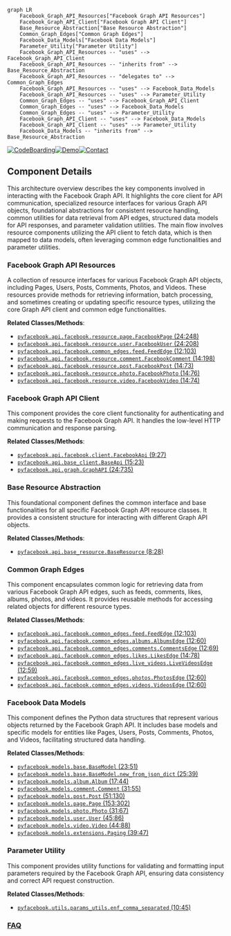```mermaid
graph LR
    Facebook_Graph_API_Resources["Facebook Graph API Resources"]
    Facebook_Graph_API_Client["Facebook Graph API Client"]
    Base_Resource_Abstraction["Base Resource Abstraction"]
    Common_Graph_Edges["Common Graph Edges"]
    Facebook_Data_Models["Facebook Data Models"]
    Parameter_Utility["Parameter Utility"]
    Facebook_Graph_API_Resources -- "uses" --> Facebook_Graph_API_Client
    Facebook_Graph_API_Resources -- "inherits from" --> Base_Resource_Abstraction
    Facebook_Graph_API_Resources -- "delegates to" --> Common_Graph_Edges
    Facebook_Graph_API_Resources -- "uses" --> Facebook_Data_Models
    Facebook_Graph_API_Resources -- "uses" --> Parameter_Utility
    Common_Graph_Edges -- "uses" --> Facebook_Graph_API_Client
    Common_Graph_Edges -- "uses" --> Facebook_Data_Models
    Common_Graph_Edges -- "uses" --> Parameter_Utility
    Facebook_Graph_API_Client -- "uses" --> Facebook_Data_Models
    Facebook_Graph_API_Client -- "uses" --> Parameter_Utility
    Facebook_Data_Models -- "inherits from" --> Base_Resource_Abstraction
```
[![CodeBoarding](https://img.shields.io/badge/Generated%20by-CodeBoarding-9cf?style=flat-square)](https://github.com/CodeBoarding/CodeBoarding)[![Demo](https://img.shields.io/badge/Try%20our-Demo-blue?style=flat-square)](https://www.codeboarding.org/demo)[![Contact](https://img.shields.io/badge/Contact%20us%20-%20contact@codeboarding.org-lightgrey?style=flat-square)](mailto:contact@codeboarding.org)

## Component Details

This architecture overview describes the key components involved in interacting with the Facebook Graph API. It highlights the core client for API communication, specialized resource interfaces for various Graph API objects, foundational abstractions for consistent resource handling, common utilities for data retrieval from API edges, structured data models for API responses, and parameter validation utilities. The main flow involves resource components utilizing the API client to fetch data, which is then mapped to data models, often leveraging common edge functionalities and parameter utilities.

### Facebook Graph API Resources
A collection of resource interfaces for various Facebook Graph API objects, including Pages, Users, Posts, Comments, Photos, and Videos. These resources provide methods for retrieving information, batch processing, and sometimes creating or updating specific resource types, utilizing the core Graph API client and common edge functionalities.


**Related Classes/Methods**:

- <a href="https://github.com/sns-sdks/python-facebook/blob/master/pyfacebook/api/facebook/resource/page.py#L24-L248" target="_blank" rel="noopener noreferrer">`pyfacebook.api.facebook.resource.page.FacebookPage` (24:248)</a>
- <a href="https://github.com/sns-sdks/python-facebook/blob/master/pyfacebook/api/facebook/resource/user.py#L24-L208" target="_blank" rel="noopener noreferrer">`pyfacebook.api.facebook.resource.user.FacebookUser` (24:208)</a>
- <a href="https://github.com/sns-sdks/python-facebook/blob/master/pyfacebook/api/facebook/common_edges/feed.py#L12-L103" target="_blank" rel="noopener noreferrer">`pyfacebook.api.facebook.common_edges.feed.FeedEdge` (12:103)</a>
- <a href="https://github.com/sns-sdks/python-facebook/blob/master/pyfacebook/api/facebook/resource/comment.py#L14-L198" target="_blank" rel="noopener noreferrer">`pyfacebook.api.facebook.resource.comment.FacebookComment` (14:198)</a>
- <a href="https://github.com/sns-sdks/python-facebook/blob/master/pyfacebook/api/facebook/resource/post.py#L14-L73" target="_blank" rel="noopener noreferrer">`pyfacebook.api.facebook.resource.post.FacebookPost` (14:73)</a>
- <a href="https://github.com/sns-sdks/python-facebook/blob/master/pyfacebook/api/facebook/resource/photo.py#L14-L76" target="_blank" rel="noopener noreferrer">`pyfacebook.api.facebook.resource.photo.FacebookPhoto` (14:76)</a>
- <a href="https://github.com/sns-sdks/python-facebook/blob/master/pyfacebook/api/facebook/resource/video.py#L14-L74" target="_blank" rel="noopener noreferrer">`pyfacebook.api.facebook.resource.video.FacebookVideo` (14:74)</a>


### Facebook Graph API Client
This component provides the core client functionality for authenticating and making requests to the Facebook Graph API. It handles the low-level HTTP communication and response parsing.


**Related Classes/Methods**:

- <a href="https://github.com/sns-sdks/python-facebook/blob/master/pyfacebook/api/facebook/client.py#L9-L27" target="_blank" rel="noopener noreferrer">`pyfacebook.api.facebook.client.FacebookApi` (9:27)</a>
- <a href="https://github.com/sns-sdks/python-facebook/blob/master/pyfacebook/api/base_client.py#L15-L23" target="_blank" rel="noopener noreferrer">`pyfacebook.api.base_client.BaseApi` (15:23)</a>
- <a href="https://github.com/sns-sdks/python-facebook/blob/master/pyfacebook/api/graph.py#L24-L735" target="_blank" rel="noopener noreferrer">`pyfacebook.api.graph.GraphAPI` (24:735)</a>


### Base Resource Abstraction
This foundational component defines the common interface and base functionalities for all specific Facebook Graph API resource classes. It provides a consistent structure for interacting with different Graph API objects.


**Related Classes/Methods**:

- <a href="https://github.com/sns-sdks/python-facebook/blob/master/pyfacebook/api/base_resource.py#L8-L28" target="_blank" rel="noopener noreferrer">`pyfacebook.api.base_resource.BaseResource` (8:28)</a>


### Common Graph Edges
This component encapsulates common logic for retrieving data from various Facebook Graph API edges, such as feeds, comments, likes, albums, photos, and videos. It provides reusable methods for accessing related objects for different resource types.


**Related Classes/Methods**:

- <a href="https://github.com/sns-sdks/python-facebook/blob/master/pyfacebook/api/facebook/common_edges/feed.py#L12-L103" target="_blank" rel="noopener noreferrer">`pyfacebook.api.facebook.common_edges.feed.FeedEdge` (12:103)</a>
- <a href="https://github.com/sns-sdks/python-facebook/blob/master/pyfacebook/api/facebook/common_edges/albums.py#L12-L60" target="_blank" rel="noopener noreferrer">`pyfacebook.api.facebook.common_edges.albums.AlbumsEdge` (12:60)</a>
- <a href="https://github.com/sns-sdks/python-facebook/blob/master/pyfacebook/api/facebook/common_edges/comments.py#L12-L69" target="_blank" rel="noopener noreferrer">`pyfacebook.api.facebook.common_edges.comments.CommentsEdge` (12:69)</a>
- <a href="https://github.com/sns-sdks/python-facebook/blob/master/pyfacebook/api/facebook/common_edges/likes.py#L14-L78" target="_blank" rel="noopener noreferrer">`pyfacebook.api.facebook.common_edges.likes.LikesEdge` (14:78)</a>
- <a href="https://github.com/sns-sdks/python-facebook/blob/master/pyfacebook/api/facebook/common_edges/live_videos.py#L12-L59" target="_blank" rel="noopener noreferrer">`pyfacebook.api.facebook.common_edges.live_videos.LiveVideosEdge` (12:59)</a>
- <a href="https://github.com/sns-sdks/python-facebook/blob/master/pyfacebook/api/facebook/common_edges/photos.py#L12-L60" target="_blank" rel="noopener noreferrer">`pyfacebook.api.facebook.common_edges.photos.PhotosEdge` (12:60)</a>
- <a href="https://github.com/sns-sdks/python-facebook/blob/master/pyfacebook/api/facebook/common_edges/videos.py#L12-L60" target="_blank" rel="noopener noreferrer">`pyfacebook.api.facebook.common_edges.videos.VideosEdge` (12:60)</a>


### Facebook Data Models
This component defines the Python data structures that represent various objects returned by the Facebook Graph API. It includes base models and specific models for entities like Pages, Users, Posts, Comments, Photos, and Videos, facilitating structured data handling.


**Related Classes/Methods**:

- <a href="https://github.com/sns-sdks/python-facebook/blob/master/pyfacebook/models/base.py#L23-L51" target="_blank" rel="noopener noreferrer">`pyfacebook.models.base.BaseModel` (23:51)</a>
- <a href="https://github.com/sns-sdks/python-facebook/blob/master/pyfacebook/models/base.py#L25-L39" target="_blank" rel="noopener noreferrer">`pyfacebook.models.base.BaseModel.new_from_json_dict` (25:39)</a>
- <a href="https://github.com/sns-sdks/python-facebook/blob/master/pyfacebook/models/album.py#L17-L44" target="_blank" rel="noopener noreferrer">`pyfacebook.models.album.Album` (17:44)</a>
- <a href="https://github.com/sns-sdks/python-facebook/blob/master/pyfacebook/models/comment.py#L31-L55" target="_blank" rel="noopener noreferrer">`pyfacebook.models.comment.Comment` (31:55)</a>
- <a href="https://github.com/sns-sdks/python-facebook/blob/master/pyfacebook/models/post.py#L51-L130" target="_blank" rel="noopener noreferrer">`pyfacebook.models.post.Post` (51:130)</a>
- <a href="https://github.com/sns-sdks/python-facebook/blob/master/pyfacebook/models/page.py#L153-L302" target="_blank" rel="noopener noreferrer">`pyfacebook.models.page.Page` (153:302)</a>
- <a href="https://github.com/sns-sdks/python-facebook/blob/master/pyfacebook/models/photo.py#L31-L67" target="_blank" rel="noopener noreferrer">`pyfacebook.models.photo.Photo` (31:67)</a>
- <a href="https://github.com/sns-sdks/python-facebook/blob/master/pyfacebook/models/user.py#L45-L86" target="_blank" rel="noopener noreferrer">`pyfacebook.models.user.User` (45:86)</a>
- <a href="https://github.com/sns-sdks/python-facebook/blob/master/pyfacebook/models/video.py#L44-L88" target="_blank" rel="noopener noreferrer">`pyfacebook.models.video.Video` (44:88)</a>
- <a href="https://github.com/sns-sdks/python-facebook/blob/master/pyfacebook/models/extensions.py#L39-L47" target="_blank" rel="noopener noreferrer">`pyfacebook.models.extensions.Paging` (39:47)</a>


### Parameter Utility
This component provides utility functions for validating and formatting input parameters required by the Facebook Graph API, ensuring data consistency and correct API request construction.


**Related Classes/Methods**:

- <a href="https://github.com/sns-sdks/python-facebook/blob/master/pyfacebook/utils/params_utils.py#L10-L45" target="_blank" rel="noopener noreferrer">`pyfacebook.utils.params_utils.enf_comma_separated` (10:45)</a>




### [FAQ](https://github.com/CodeBoarding/GeneratedOnBoardings/tree/main?tab=readme-ov-file#faq)